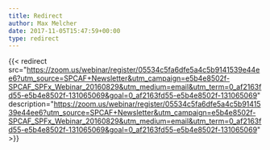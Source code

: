 ```yaml
---
title: Redirect
author: Max Melcher
date: 2017-11-05T15:47:59+00:00
type: redirect
---
```

{{< redirect src="https://zoom.us/webinar/register/05534c5fa6dfe5a4c5b9141539e44ee6?utm_source=SPCAF+Newsletter&utm_campaign=e5b4e8502f-SPCAF_SPFx_Webinar_20160829&utm_medium=email&utm_term=0_af2163fd55-e5b4e8502f-131065069&goal=0_af2163fd55-e5b4e8502f-131065069" description="https://zoom.us/webinar/register/05534c5fa6dfe5a4c5b9141539e44ee6?utm_source=SPCAF+Newsletter&utm_campaign=e5b4e8502f-SPCAF_SPFx_Webinar_20160829&utm_medium=email&utm_term=0_af2163fd55-e5b4e8502f-131065069&goal=0_af2163fd55-e5b4e8502f-131065069" >}}
